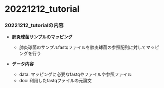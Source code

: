 # 20221212_tutorial  

### 20221212_tutorialの内容  
 
- **肺炎球菌サンプルのマッピング**  
  - 肺炎球菌のサンプルfastqファイルを肺炎球菌の参照配列に対してマッピングを行う  

- **データ内容**
  - data: マッピングに必要なfastqやファイルや参照ファイル
  - doc: 利用したfastqファイルの元論文
